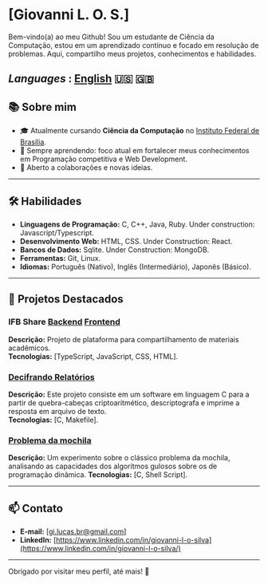 # [Giovanni L. O. S.]  

Bem-vindo(a) ao meu Github! Sou um estudante de Ciência da Computação, estou em um aprendizado contínuo e focado em resolução de problemas. Aqui, compartilho meus projetos, conhecimentos e habilidades.

_Languages_ : [English](https://github.com/Giovanni-LOS/Giovanni-LOS/edit/main/README_en.md) :us: :uk:
---

## 📚 Sobre mim  
- 🎓 Atualmente cursando **Ciência da Computação** no [Instituto Federal de Brasília](https://www.ifb.edu.br/taguatinga/).  
- 🌱 Sempre aprendendo: foco atual em fortalecer meus conhecimentos em Programação competitiva e Web Development.  
- 🤝 Aberto a colaborações e novas ideias.  

---

## 🛠️ Habilidades  
- **Linguagens de Programação:** C, C++, Java, Ruby. Under construction: Javascript/Typescript. 
- **Desenvolvimento Web:** HTML, CSS. Under Construction: React.  
- **Bancos de Dados:** Sqlite. Under Construction: MongoDB.  
- **Ferramentas:** Git, Linux.  
- **Idiomas:** Português (Nativo), Inglês (Intermediário), Japonês (Básico).  

---

## 📂 Projetos Destacados  

### IFB Share [Backend](https://github.com/Giovanni-LOS/ifbshare-back) [Frontend](https://github.com/Giovanni-LOS/ifbshare-front)  
**Descrição:** Projeto de plataforma para compartilhamento de materiais acadêmicos.  
**Tecnologias:** [TypeScript, JavaScript, CSS, HTML].  

### [Decifrando Relatórios](https://github.com/Giovanni-LOS/Deciphering-Reports)  
**Descrição:** Este projeto consiste em um software em linguagem C para a partir de quebra-cabeças criptoaritmético, descriptografa e imprime a resposta em arquivo de texto.  
**Tecnologias:** [C, Makefile].  

### [Problema da mochila](https://github.com/Giovanni-LOS/problema_mochila)  
**Descrição:** Um experimento sobre o clássico problema da mochila, analisando as capacidades dos algoritmos gulosos sobre os de programação dinâmica.
**Tecnologias:** [C, Shell Script].  

---

## 📫 Contato  
- **E-mail:** [gi.lucas.br@gmail.com]  
- **LinkedIn:** [https://www.linkedin.com/in/giovanni-l-o-silva](https://www.linkedin.com/in/giovanni-l-o-silva/)  

---

Obrigado por visitar meu perfil, até mais! 🚀
